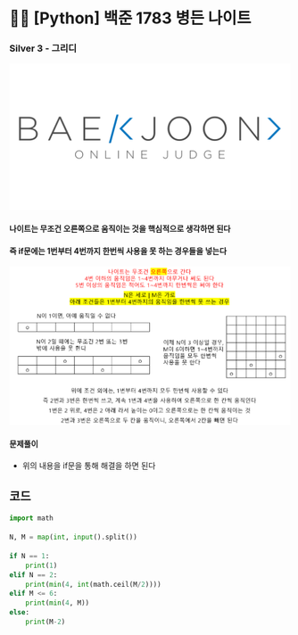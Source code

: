 # 🧑‍💻 [Python] 백준 1783 병든 나이트

### Silver 3 - 그리디

![boj-og](백준_1374.assets/boj-og.png)

#### 나이트는 무조건 오른쪽으로 움직이는 것을 핵심적으로 생각하면 된다

#### 즉 if문에는 1번부터 4번까지 한번씩 사용을 못 하는 경우들을 넣는다

![image-20230129101256143](백준_1783.assets/image-20230129101256143.png)



#### 문제풀이

- 위의 내용을 if문을 통해 해결을 하면 된다



## 코드

```python
import math

N, M = map(int, input().split())

if N == 1:
    print(1)
elif N == 2:
    print(min(4, int(math.ceil(M/2))))
elif M <= 6:
    print(min(4, M))
else:
    print(M-2)
```



